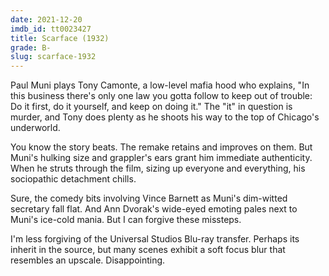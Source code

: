 ```yaml
---
date: 2021-12-20
imdb_id: tt0023427
title: Scarface (1932)
grade: B-
slug: scarface-1932
---
```


Paul Muni plays Tony Camonte, a low-level mafia hood who explains, "In this business there's only one law you gotta follow to keep out of trouble: Do it first, do it yourself, and keep on doing it." The "it" in question is murder, and Tony does plenty as he shoots his way to the top of Chicago's underworld.

<!-- end -->

You know the story beats. The <span data-imdb="tt0086250">remake</span> retains and improves on them. But Muni's hulking size and grappler's ears grant him immediate authenticity. When he struts through the film, sizing up everyone and everything, his sociopathic detachment chills.

Sure, the comedy bits involving Vince Barnett as Muni's dim-witted secretary fall flat. And Ann Dvorak's wide-eyed emoting pales next to Muni's ice-cold mania. But I can forgive these missteps.

I'm less forgiving of the Universal Studios Blu-ray transfer. Perhaps its inherit in the source, but many scenes exhibit a soft focus blur that resembles an upscale. Disappointing.